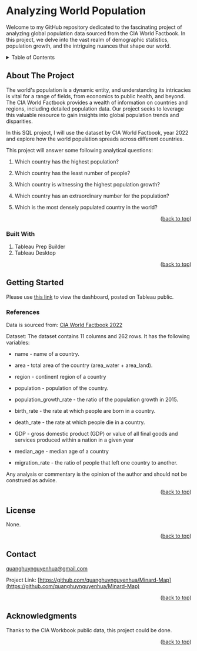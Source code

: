 # Analyzing World Population

Welcome to my GitHub repository dedicated to the fascinating project of analyzing global population data sourced from the CIA World Factbook. In this project, we delve into the vast realm of demographic statistics, population growth, and the intriguing nuances that shape our world.

<!-- TABLE OF CONTENTS -->
<details>
  <summary>Table of Contents</summary>
  <ol>
    <li>
      <a href="#about-the-project">About The Project</a>
      <ul>
        <li><a href="#built-with">Built With</a></li>
      </ul>
    </li>
    <li>
      <a href="#getting-started">Getting Started</a>
      <ul>
        <li><a href="#references">References</a></li>
      </ul>
    </li>
    <li><a href="#roadmap">License</a></li>
    <li><a href="#contact">Contact</a></li>
    <li><a href="#acknowledgments">Acknowledgments</a></li>
  </ol>
</details>


<!-- ABOUT THE PROJECT -->
## About The Project

The world's population is a dynamic entity, and understanding its intricacies is vital for a range of fields, from economics to public health, and beyond. The CIA World Factbook provides a wealth of information on countries and regions, including detailed population data. Our project seeks to leverage this valuable resource to gain insights into global population trends and disparities.

In this SQL project, I will use the dataset by CIA World Factbook, year 2022 and explore how the world population spreads across different countries.

This project will answer some following analytical questions:

1. Which country has the highest population?

2. Which country has the least number of people?

3. Which country is witnessing the highest population growth?

4. Which country has an extraordinary number for the population?

5. Which is the most densely populated country in the world?

<p align="right">(<a href="#readme-top">back to top</a>)</p>

### Built With

1. Tableau Prep Builder
2. Tableau Desktop

<p align="right">(<a href="#readme-top">back to top</a>)</p>

<!-- GETTING STARTED -->
## Getting Started
Please use [this link](https://public.tableau.com/views/world-population_16992891538170/WorldPopulation?:language=en-US&publish=yes&:display_count=n&:origin=viz_share_link) to view the dashboard, posted on Tableau public.

### References

Data is sourced from:
[CIA World Factbook 2022](https://www.cia.gov/the-world-factbook/about/archives/2022/references/guide-to-country-comparisons/)

Dataset: The dataset contains 11 columns and 262 rows. It has the following variables:

* name - name of a country.

* area - total area of the country (area_water + area_land).

* region - continent region of a country

* population - population of the country.

* population_growth_rate - the ratio of the population growth in 2015.

* birth_rate - the rate at which people are born in a country.

* death_rate - the rate at which people die in a country.

* GDP - gross domestic product (GDP) or value of all final goods and services produced within a nation in a given year

* median_age - median age of a country

* migration_rate - the ratio of people that left one country to another.

Any analysis or commentary is the opinion of the author and should not be construed as advice.

<p align="right">(<a href="#readme-top">back to top</a>)</p>

<!-- LICENSE -->
## License

None.

<p align="right">(<a href="#readme-top">back to top</a>)</p>



<!-- CONTACT -->
## Contact

quanghuynguyenhua@gmail.com

Project Link: [https://github.com/quanghuynguyenhua/Minard-Map](https://github.com/quanghuynguyenhua/Minard-Map)

<p align="right">(<a href="#readme-top">back to top</a>)</p>



<!-- ACKNOWLEDGMENTS -->
## Acknowledgments
Thanks to the CIA Workbook public data, this project could be done.
<p align="right">(<a href="#readme-top">back to top</a>)</p>
